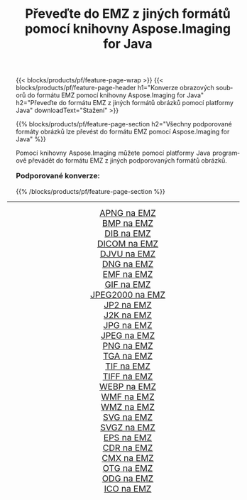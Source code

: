 ﻿---
title: Převeďte do EMZ z jiných formátů pomocí knihovny Aspose.Imaging for Java 
weight: 3920
url: /cs/java/conversion/to/emz/ 
lang: cs
langdirlevel: 2
locales: zh-hans,ja,it,ru,de,es,fr,nl,id,lt,pl,pt,vi,tr,ko,zh-hant,ar,hi,th,sv,cs,uk,he
description: Pomocí Aspose.Imaging můžete převést do EMZ z jiných formátů pomocí Java
---

{{< blocks/products/pf/feature-page-wrap >}}
{{< blocks/products/pf/feature-page-header h1="Konverze obrazových souborů do formátu EMZ pomocí knihovny Aspose.Imaging for Java" h2="Převeďte do formátu EMZ z jiných formátů obrázků pomocí platformy Java" downloadText="Stažení" >}}


{{% blocks/products/pf/feature-page-section  h2="Všechny podporované formáty obrázků lze převést do formátu EMZ pomocí Aspose.Imaging for Java" %}}
<p align=justify>Pomocí knihovny Aspose.Imaging můžete pomocí platformy Java programově převádět do formátu EMZ z jiných podporovaných formátů obrázků.</p>
<h3 style="margin-top:16px;">
Podporované konverze:
</h3>
{{% /blocks/products/pf/feature-page-section %}}
<div class="container-fluid productfamilypage bg-gray">
    <div class="convertypes bg-gray agp-content section">
        <div class="container">
		<hr style="margin-left:-20px;"/>
		<div class="row other-converters" style="gap: 10px;font-size: 19px;text-align:center;">
		    <div class='col-md-3 other-converter remove-lp remove-rp'><a href="/imaging/cs/java/conversion/apng-to-emz/" style="padding:15px;">APNG na EMZ</a></div>
<div class='col-md-3 other-converter remove-lp remove-rp'><a href="/imaging/cs/java/conversion/bmp-to-emz/" style="padding:15px;">BMP na EMZ</a></div>
<div class='col-md-3 other-converter remove-lp remove-rp'><a href="/imaging/cs/java/conversion/dib-to-emz/" style="padding:15px;">DIB na EMZ</a></div>
<div class='col-md-3 other-converter remove-lp remove-rp'><a href="/imaging/cs/java/conversion/dicom-to-emz/" style="padding:15px;">DICOM na EMZ</a></div>
<div class='col-md-3 other-converter remove-lp remove-rp'><a href="/imaging/cs/java/conversion/djvu-to-emz/" style="padding:15px;">DJVU na EMZ</a></div>
<div class='col-md-3 other-converter remove-lp remove-rp'><a href="/imaging/cs/java/conversion/dng-to-emz/" style="padding:15px;">DNG na EMZ</a></div>
<div class='col-md-3 other-converter remove-lp remove-rp'><a href="/imaging/cs/java/conversion/emf-to-emz/" style="padding:15px;">EMF na EMZ</a></div>
<div class='col-md-3 other-converter remove-lp remove-rp'><a href="/imaging/cs/java/conversion/gif-to-emz/" style="padding:15px;">GIF na EMZ</a></div>
<div class='col-md-3 other-converter remove-lp remove-rp'><a href="/imaging/cs/java/conversion/jpeg2000-to-emz/" style="padding:15px;">JPEG2000 na EMZ</a></div>
<div class='col-md-3 other-converter remove-lp remove-rp'><a href="/imaging/cs/java/conversion/jp2-to-emz/" style="padding:15px;">JP2 na EMZ</a></div>
<div class='col-md-3 other-converter remove-lp remove-rp'><a href="/imaging/cs/java/conversion/j2k-to-emz/" style="padding:15px;">J2K na EMZ</a></div>
<div class='col-md-3 other-converter remove-lp remove-rp'><a href="/imaging/cs/java/conversion/jpg-to-emz/" style="padding:15px;">JPG na EMZ</a></div>
<div class='col-md-3 other-converter remove-lp remove-rp'><a href="/imaging/cs/java/conversion/jpeg-to-emz/" style="padding:15px;">JPEG na EMZ</a></div>
<div class='col-md-3 other-converter remove-lp remove-rp'><a href="/imaging/cs/java/conversion/png-to-emz/" style="padding:15px;">PNG na EMZ</a></div>
<div class='col-md-3 other-converter remove-lp remove-rp'><a href="/imaging/cs/java/conversion/tga-to-emz/" style="padding:15px;">TGA na EMZ</a></div>
<div class='col-md-3 other-converter remove-lp remove-rp'><a href="/imaging/cs/java/conversion/tif-to-emz/" style="padding:15px;">TIF na EMZ</a></div>
<div class='col-md-3 other-converter remove-lp remove-rp'><a href="/imaging/cs/java/conversion/tiff-to-emz/" style="padding:15px;">TIFF na EMZ</a></div>
<div class='col-md-3 other-converter remove-lp remove-rp'><a href="/imaging/cs/java/conversion/webp-to-emz/" style="padding:15px;">WEBP na EMZ</a></div>
<div class='col-md-3 other-converter remove-lp remove-rp'><a href="/imaging/cs/java/conversion/wmf-to-emz/" style="padding:15px;">WMF na EMZ</a></div>
<div class='col-md-3 other-converter remove-lp remove-rp'><a href="/imaging/cs/java/conversion/wmz-to-emz/" style="padding:15px;">WMZ na EMZ</a></div>
<div class='col-md-3 other-converter remove-lp remove-rp'><a href="/imaging/cs/java/conversion/svg-to-emz/" style="padding:15px;">SVG na EMZ</a></div>
<div class='col-md-3 other-converter remove-lp remove-rp'><a href="/imaging/cs/java/conversion/svgz-to-emz/" style="padding:15px;">SVGZ na EMZ</a></div>
<div class='col-md-3 other-converter remove-lp remove-rp'><a href="/imaging/cs/java/conversion/eps-to-emz/" style="padding:15px;">EPS na EMZ</a></div>
<div class='col-md-3 other-converter remove-lp remove-rp'><a href="/imaging/cs/java/conversion/cdr-to-emz/" style="padding:15px;">CDR na EMZ</a></div>
<div class='col-md-3 other-converter remove-lp remove-rp'><a href="/imaging/cs/java/conversion/cmx-to-emz/" style="padding:15px;">CMX na EMZ</a></div>
<div class='col-md-3 other-converter remove-lp remove-rp'><a href="/imaging/cs/java/conversion/otg-to-emz/" style="padding:15px;">OTG na EMZ</a></div>
<div class='col-md-3 other-converter remove-lp remove-rp'><a href="/imaging/cs/java/conversion/odg-to-emz/" style="padding:15px;">ODG na EMZ</a></div>
<div class='col-md-3 other-converter remove-lp remove-rp'><a href="/imaging/cs/java/conversion/ico-to-emz/" style="padding:15px;">ICO na EMZ</a></div>
                </div>
        </div>
    </div>
</div>
<br/>

